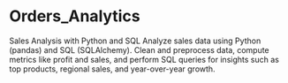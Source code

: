 # Orders_Analytics
Sales Analysis with Python and SQL Analyze sales data using Python (pandas) and SQL (SQLAlchemy). Clean and preprocess data, compute metrics like profit and sales, and perform SQL queries for insights such as top products, regional sales, and year-over-year growth.
